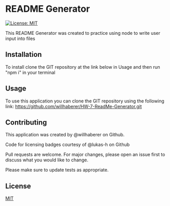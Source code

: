 # README Generator

[![License: MIT](https://img.shields.io/badge/License-MIT-yellow.svg)](https://opensource.org/licenses/MIT)

This README Generator was created to practice using node to write user input into files

## Installation

To install clone the GIT repository at the link below in Usage and then run "npm i" in your terminal

## Usage

To use this application you can clone the GIT repository using the following link: https://github.com/willhaberer/HW-7-ReadMe-Generator.git

## Contributing

This application was created by @willhaberer on Github.

Code for licensing badges courtesy of @lukas-h on Github

Pull requests are welcome. For major changes, please open an issue first to discuss what you would like to change.

Please make sure to update tests as appropriate.

## License

[MIT](https://choosealicense.com/licenses/mit/)
